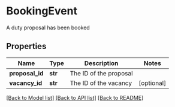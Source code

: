 # BookingEvent

A duty proposal has been booked
## Properties
Name | Type | Description | Notes
------------ | ------------- | ------------- | -------------
**proposal_id** | **str** | The ID of the proposal | 
**vacancy_id** | **str** | The ID of the vacancy | [optional] 

[[Back to Model list]](../README.md#documentation-for-models) [[Back to API list]](../README.md#documentation-for-api-endpoints) [[Back to README]](../README.md)


